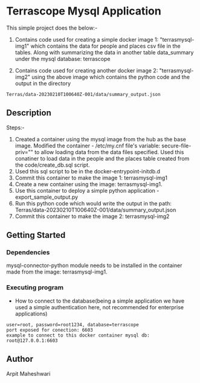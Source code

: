 # Terrascope Mysql Application 

This simple project does the below:-
1. Contains code used for creating a simple docker image 1: "terrasmysql-img1" which contains the data for 
people and places csv file in the tables. Along with summarizing the data in another table data_summary 
under the mysql database: terrascope

2. Contains code used for creating another docker image 2: "terrasmysql-img2" using the above image which
contains the python code and the output in the directory 
```
Terras/data-20230210T100640Z-001/data/summary_output.json
```


## Description

Steps:-

1. Created a container using the mysql image from the hub as the base image. Modified the container - /etc/my.cnf
file's variable: secure-file-priv="" to allow loading data from the data files specified.
Used this conatiner to load data in the people and the places table created from the code/create_db.sql script.
2. Used this sql script to be in the docker-entrypoint-initdb.d
3. Commit this container to make the image 1: terrasmysql-img1
4. Create a new container using the image: terrasmysql-img1.
5. Use this container to deploy a simple python application - export_sample_output.py
6. Run this python code which would write the output in the path:
Terras/data-20230210T100640Z-001/data/summary_output.json
7. Commit this container to make the image 2: terrasmysql-img2

## Getting Started

### Dependencies

mysql-connector-python module needs to be installed in the container made from the image: terrasmysql-img1.



### Executing program

* How to connect to the database(being a simple application we have used a simple authentication here, not recommended for enterprise applications)
```
user=root, password=root1234, database=terrascope
port exposed for conection: 6603
example to connect to this docker container mysql db: root@127.0.0.1:6603
```


## Author

Arpit Maheshwari
